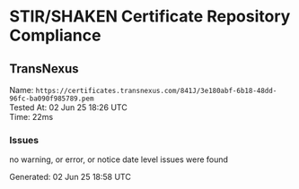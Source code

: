 # STIR/SHAKEN Certificate Repository Compliance

## TransNexus

Name: `https://certificates.transnexus.com/841J/3e180abf-6b18-48dd-96fc-ba090f985789.pem`\
Tested At: 02 Jun 25 18:26 UTC\
Time: 22ms

### Issues

no warning, or error, or notice date level issues were found

Generated: 02 Jun 25 18:58 UTC